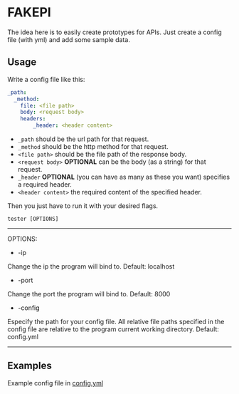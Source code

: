 # FAKEPI

The idea here is to easily create prototypes for APIs. Just create a config file (with yml) and add some sample data.

## Usage

Write a config file like this:

```yml
_path:
  _method:
    file: <file path>
    body: <request body>
    headers:
        _header: <header content>
```

- `_path` should be the url path for that request.
- `_method` should be the http method for that request.
- `<file path>` should be the file path of the response body.
- `<request body>` **OPTIONAL** can be the body (as a string) for that request.
- `_header` **OPTIONAL** (you can have as many as these you want) specifies a required header.
- `<header content>` the required content of the specified header.

Then you just have to run it with your desired flags.

`tester [OPTIONS]`

***

OPTIONS:

- -ip

Change the ip the program will bind to. Default: localhost

- -port

Change the port the program will bind to. Default: 8000

- -config

Especify the path for your config file. All relative file paths specified in the config file are relative to the program current working directory. Default: config.yml

***

## Examples

Example config file in [config.yml](config.yml)
